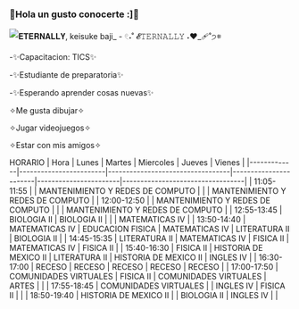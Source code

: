 ### 💛Hola un gusto conocerte :]💛

![𝐄𝐓𝐄𝐑𝐍𝐀𝐋𝐋𝐘, keisuke baji_  - 𓏲˖˚ 𝓔𝚃𝙴𝚁𝙽𝙰𝙻𝙻𝚈 ˖❤️_🩹˚੭𖥻](https://user-images.githubusercontent.com/99761874/155635094-edd7f4ce-8bef-4cee-a208-3798f6a9b3d2.gif)

-✨Capacitacion: TICS✨

-✨Estudiante de preparatoria✨

-✨Esperando aprender cosas nuevas✨

✧Me gusta dibujar✧

✧Jugar videojuegos✧

✧Estar con mis amigos✧
  
  HORARIO
  | Hora        | Lunes                  | Martes                           | Miercoles             | Jueves                | Vienes                           |
|-------------|------------------------|----------------------------------|-----------------------|-----------------------|----------------------------------|
| 11:05-11:55 |                        | MANTENIMIENTO Y REDES DE COMPUTO |                       |                       | MANTENIMIENTO Y REDES DE COMPUTO |
| 12:00-12:50 |                        | MANTENIMIENTO Y REDES DE COMPUTO |                       |                       | MANTENIMIENTO Y REDES DE COMPUTO |
| 12:55-13:45 | BIOLOGIA II            | BIOLOGIA II                      |                       |                       | MATEMATICAS IV                   |
| 13:50-14:40 | MATEMATICAS IV         | EDUCACION FISICA                 | MATEMATICAS IV        | LITERATURA II         | BIOLOGIA II                      |
| 14:45-15:35 |      LITERATURA II     | MATEMATICAS IV                   | FISICA II             | MATEMATICAS IV        | FISICA II                        |
| 15:40-16:30 | FISICA II              | HISTORIA DE  MEXICO II           | LITERATURA II         | HISTORIA DE MEXICO II | INGLES IV                        |
| 16:30-17:00 |         RECESO         |              RECESO              |         RECESO        |         RECESO        |              RECESO              |
| 17:00-17:50 | COMUNIDADES VIRTUALES  | FISICA II                        | COMUNIDADES VIRTUALES | ARTES                 |                                  |
| 17:55-18:45 | COMUNIDADES VIRTUALES  |                                  | INGLES IV             | FISICA II             |                                  |
| 18:50-19:40 | HISTORIA DE  MEXICO II |                                  | BIOLOGIA II           | INGLES IV             |                                  |

